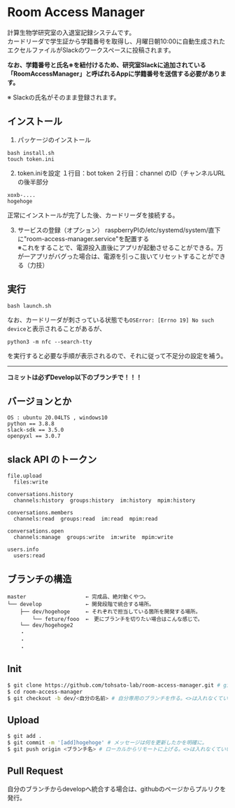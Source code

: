 # Room Access Manager
計算生物学研究室の入退室記録システムです。\
カードリーダで学生証から学籍番号を取得し、月曜日朝10:00に自動生成されたエクセルファイルがSlackのワークスペースに投稿されます。

**なお、学籍番号と氏名※を紐付けるため、研究室Slackに追加されている「RoomAccessManager」と呼ばれるAppに学籍番号を送信する必要があります。**

※ Slackの氏名がそのまま登録されます。

## インストール
1. パッケージのインストール
```shell
bash install.sh
touch token.ini
```
2. token.iniを設定
１行目：bot token
２行目：channel のID（チャンネルURLの後半部分
```
xoxb-....
hogehoge
```
正常にインストールが完了した後、カードリーダを接続する。

3. サービスの登録（オプション）
raspberryPIの/etc/systemd/system/直下に"room-access-manager.service"を配置する  
※これをすることで、電源投入直後にアプリが起動させることができる。万が一アプリがバグった場合は、電源を引っこ抜いてリセットすることができる（力技）

## 実行
```shell
bash launch.sh
```
なお、カードリーダが刺さっている状態でも`OSError: [Errno 19] No such device`と表示されることがあるが、
```shell
python3 -m nfc --search-tty
```
を実行すると必要な手順が表示されるので、それに従って不足分の設定を補う。

- - -
**コミットは必ずDevelop以下のブランチで！！！**

## バージョンとか
```
OS : ubuntu 20.04LTS , windows10
python == 3.8.8
slack-sdk == 3.5.0
openpyxl == 3.0.7
```

## slack API のトークン
```
file.upload
  files:write 

conversations.history
  channels:history  groups:history  im:history  mpim:history 

conversations.members
  channels:read  groups:read  im:read  mpim:read 

conversations.open
  channels:manage  groups:write  im:write  mpim:write 

users.info
  users:read

```

## ブランチの構造
    master                   ← 完成品、絶対動くやつ。
    └── develop              ← 開発段階で統合する場所。
        ├── dev/hogehoge     ← それぞれで担当している箇所を開発する場所。
            └── feture/fooo  ←　更にブランチを切りたい場合はこんな感じで。
        └── dev/hogehoge2
        ・
        ・
        ・

## Init
``` bash
$ git clone https://github.com/tohsato-lab/room-access-manager.git # gitリポジトリを落としてくる。
$ cd room-access-manager
$ git checkout -b dev/<自分の名前> # 自分専用のブランチを作る。<>は入れなくていい。
```

## Upload
```bash
$ git add .
$ git commit -m '[add]hogehoge' # メッセージは何を更新したかを明確に。
$ git push origin <ブランチ名> # ローカルからリモートに上げる。<>は入れなくていい。
```

## Pull Request
自分のブランチからdevelopへ統合する場合は、githubのページからプルリクを発行。
